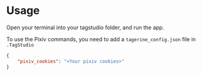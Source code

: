 # Usage

Open your terminal into your tagstudio folder, and run the app.

To use the Pixiv commands, you need to add a `tagerine_config.json` file in `.TagStudio`

```json
{
    "pixiv_cookies": "<Your pixiv cookies>"
}
```